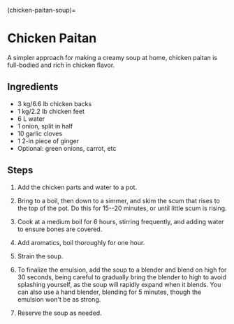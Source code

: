 (chicken-paitan-soup)=
# Chicken Paitan

A simpler approach for making a creamy soup at home, chicken paitan is
full-bodied and rich in chicken flavor.  

## Ingredients

* 3 kg/6.6 lb chicken backs
* 1 kg/2.2 lb chicken feet
* 6 L water
* 1 onion, split in half
* 10 garlic cloves
* 1 2-in piece of ginger
* Optional: green onions, carrot, etc

## Steps

1. Add the chicken parts and water to a pot. 

2. Bring to a boil, then down to a simmer, and skim the scum that rises to the
   top of the pot. Do this for 15--20 minutes, or until little scum is rising.

3. Cook at a medium boil for 6 hours, stirring frequently, and adding water to
   ensure bones are covered. 

4. Add aromatics, boil thoroughly for one hour. 

5. Strain the soup.

6. To finalize the emulsion, add the soup to a blender and blend on high for 30
   seconds, being careful to gradually bring the blender to high to avoid
   splashing yourself, as the soup will rapidly expand when it blends. You can
   also use a hand blender, blending for 5 minutes, though the emulsion won't be
   as strong. 

7. Reserve the soup as needed. 
